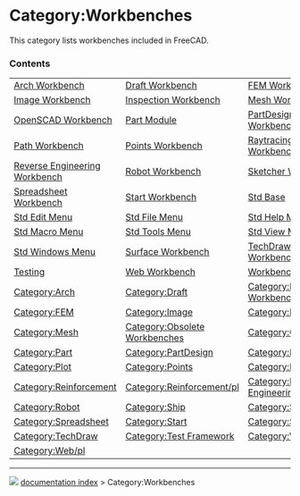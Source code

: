 # Category:Workbenches
This category lists workbenches included in FreeCAD.

### Contents

|     |     |     |
| --- | --- | --- |
| [Arch Workbench](Arch_Workbench.md) | [Draft Workbench](Draft_Workbench.md) | [FEM Workbench](FEM_Workbench.md) |
| [Image Workbench](Image_Workbench.md) | [Inspection Workbench](Inspection_Workbench.md) | [Mesh Workbench](Mesh_Workbench.md) |
| [OpenSCAD Workbench](OpenSCAD_Workbench.md) | [Part Module](Part_Module.md) | [PartDesign Workbench](PartDesign_Workbench.md) |
| [Path Workbench](Path_Workbench.md) | [Points Workbench](Points_Workbench.md) | [Raytracing Workbench](Raytracing_Workbench.md) |
| [Reverse Engineering Workbench](Reverse_Engineering_Workbench.md) | [Robot Workbench](Robot_Workbench.md) | [Sketcher Workbench](Sketcher_Workbench.md) |
| [Spreadsheet Workbench](Spreadsheet_Workbench.md) | [Start Workbench](Start_Workbench.md) | [Std Base](Std_Base.md) |
| [Std Edit Menu](Std_Edit_Menu.md) | [Std File Menu](Std_File_Menu.md) | [Std Help Menu](Std_Help_Menu.md) |
| [Std Macro Menu](Std_Macro_Menu.md) | [Std Tools Menu](Std_Tools_Menu.md) | [Std View Menu](Std_View_Menu.md) |
| [Std Windows Menu](Std_Windows_Menu.md) | [Surface Workbench](Surface_Workbench.md) | [TechDraw Workbench](TechDraw_Workbench.md) |
| [Testing](Testing.md) | [Web Workbench](Web_Workbench.md) | [Workbenches](Workbenches.md) |
| [Category:Arch](Category_Arch.md) | [Category:Draft](Category_Draft.md) | [Category:External Workbenches](Category_External_Workbenches.md) |
| [Category:FEM](Category_FEM.md) | [Category:Image](Category_Image.md) | [Category:Inspection](Category_Inspection.md) |
| [Category:Mesh](Category_Mesh.md) | [Category:Obsolete Workbenches](Category_Obsolete_Workbenches.md) | [Category:OpenSCAD](Category_OpenSCAD.md) |
| [Category:Part](Category_Part.md) | [Category:PartDesign](Category_PartDesign.md) | [Category:Path](Category_Path.md) |
| [Category:Plot](Category_Plot.md) | [Category:Points](Category_Points.md) | [Category:Raytracing](Category_Raytracing.md) |
| [Category:Reinforcement](Category_Reinforcement.md) | [Category:Reinforcement/pl](Category_Reinforcement/pl.md) | [Category:Reverse Engineering](Category_Reverse_Engineering.md) |
| [Category:Robot](Category_Robot.md) | [Category:Ship](Category_Ship.md) | [Category:Sketcher](Category_Sketcher.md) |
| [Category:Spreadsheet](Category_Spreadsheet.md) | [Category:Start](Category_Start.md) | [Category:Surface](Category_Surface.md) |
| [Category:TechDraw](Category_TechDraw.md) | [Category:Test Framework](Category_Test_Framework.md) | [Category:Web](Category_Web.md) |
| [Category:Web/pl](Category_Web/pl.md) |



---
![](images/Right_arrow.png) [documentation index](../README.md) > Category:Workbenches
